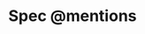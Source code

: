 ---
title: "Spec @mentions"
published: false
created_at: "2017-11-14"
description:
category: ux
keywords: merged
client_stats:
server_stats:
  synapse:
    all:
      merged: y
sdk_stats:
services_stats:
footnotes:
notes:
links:
 - title: "PR for MSC1067"
   link: "https://github.com/matrix-org/matrix-doc/issues/1067"
 - title: Documentation
   link: "https://docs.google.com/document/d/1oRhw3DJhbVAKkHAEgyt6ccV82wtXR_11qY7JqMcesUU/edit"
---